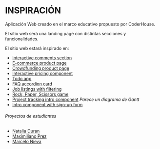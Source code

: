 # INSPIRACIÓN

Aplicación Web creado en el marco educativo propuesto por CoderHouse.

El sitio web será una landing page con distintas secciones y funcionalidades.

El sitio web estará inspirado en:
- [Interactive comments section](https://www.frontendmentor.io/challenges/interactive-comments-section-iG1RugEG9)
- [E-commerce product page](https://www.frontendmentor.io/challenges/ecommerce-product-page-UPsZ9MJp6)
- [Crowdfunding product page](https://www.frontendmentor.io/challenges/crowdfunding-product-page-7uvcZe7ZR)
- [Interactive pricing component](https://www.frontendmentor.io/challenges/interactive-pricing-component-t0m8PIyY8)
- [Todo app](https://www.frontendmentor.io/challenges/todo-app-Su1_KokOW)
- [FAQ accordion card](https://www.frontendmentor.io/challenges/faq-accordion-card-XlyjD0Oam)
- [Job listings with filtering](https://www.frontendmentor.io/challenges/job-listings-with-filtering-ivstIPCt)
- [Rock, Paper, Scissors game](https://www.frontendmentor.io/challenges/job-listings-with-filtering-ivstIPCt)
- [Project tracking intro component](https://www.frontendmentor.io/challenges/project-tracking-intro-component-5d289097500fcb331a67d80e) *Parece un diagrama de Gantt*
- [Intro component with sign-up form](https://www.frontendmentor.io/challenges/intro-component-with-signup-form-5cf91bd49edda32581d28fd1)

###### Proyectos de estudiantes
- [Natalia Duran](https://coderhouse-12410-javascript.github.io/projects/quiz-app/index.html)
- [Maximiliano Prez](https://coderhouse-12410-javascript.github.io/projects/tu_clasico_seguro_cotizador/)
- [Marcelo Nieva](https://micartera.vercel.app/)
